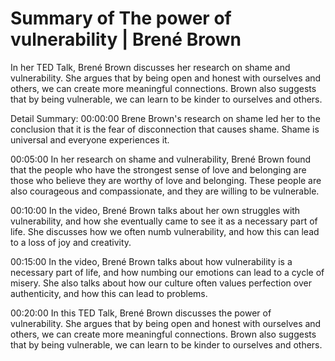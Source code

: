 # Summary of The power of vulnerability | Brené Brown

In her TED Talk, Brené Brown discusses her research on shame and vulnerability. She argues that by being open and honest with ourselves and others, we can create more meaningful connections. Brown also suggests that by being vulnerable, we can learn to be kinder to ourselves and others.

Detail Summary: 
00:00:00
Brene Brown's research on shame led her to the conclusion that it is the fear of disconnection that causes shame. Shame is universal and everyone experiences it.

00:05:00
In her research on shame and vulnerability, Brené Brown found that the people who have the strongest sense of love and belonging are those who believe they are worthy of love and belonging. These people are also courageous and compassionate, and they are willing to be vulnerable.

00:10:00
In the video, Brené Brown talks about her own struggles with vulnerability, and how she eventually came to see it as a necessary part of life. She discusses how we often numb vulnerability, and how this can lead to a loss of joy and creativity.

00:15:00
In the video, Brené Brown talks about how vulnerability is a necessary part of life, and how numbing our emotions can lead to a cycle of misery. She also talks about how our culture often values perfection over authenticity, and how this can lead to problems.

00:20:00
In this TED Talk, Brené Brown discusses the power of vulnerability. She argues that by being open and honest with ourselves and others, we can create more meaningful connections. Brown also suggests that by being vulnerable, we can learn to be kinder to ourselves and others.


